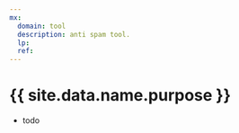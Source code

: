 ```yaml
---
mx:
  domain: tool
  description: anti spam tool.
  lp:
  ref:
---
```


# {{ site.data.name.purpose }}
- todo
